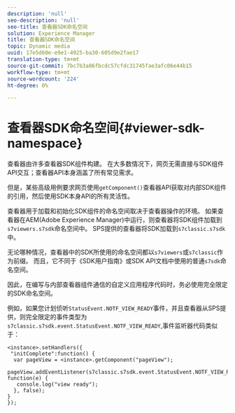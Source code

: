 ```yaml
---
description: 'null'
seo-description: 'null'
seo-title: 查看器SDK命名空间
solution: Experience Manager
title: 查看器SDK命名空间
topic: Dynamic media
uuid: 17e5d60e-e9e1-4925-ba30-605d9e2fae17
translation-type: tm+mt
source-git-commit: 7bc7b3a86fbcdc57cfdc31745fae3afc06e44b15
workflow-type: tm+mt
source-wordcount: '224'
ht-degree: 0%

---
```



# 查看器SDK命名空间{#viewer-sdk-namespace}

查看器由许多查看器SDK组件构建。 在大多数情况下，网页无需直接与SDK组件API交互；查看器API本身涵盖了所有常见需求。

但是，某些高级用例要求网页使用`getComponent()`查看器API获取对内部SDK组件的引用，然后使用SDK本身API的所有灵活性。

查看器用于加载和初始化SDK组件的命名空间取决于查看器操作的环境。 如果查看器在AEM(Adobe Experience Manager)中运行，则查看器将SDK组件加载到`s7viewers.s7sdk`命名空间中。 SPS提供的查看器将SDK加载到`s7classic.s7sdk`中。

无论哪种情况，查看器中的SDK所使用的命名空间都以`s7viewers`或`s7classic`作为前缀。 而且，它不同于《SDK用户指南》或SDK API文档中使用的普通`s7sdk`命名空间。

因此，在编写与内部查看器组件通信的自定义应用程序代码时，务必使用完全限定的SDK命名空间。

例如，如果您计划侦听`StatusEvent.NOTF_VIEW_READY`事件，并且查看器从SPS提供，则完全限定的事件类型为`s7classic.s7sdk.event.StatusEvent.NOTF_VIEW_READY`,事件监听器代码类似于：

```
<instance>.setHandlers({ 
 "initComplete":function() { 
  var pageView = <instance>.getComponent("pageView"); 
   pageView.addEventListener(s7classic.s7sdk.event.StatusEvent.NOTF_VIEW_READY, function(e) { 
   console.log("view ready"); 
  }, false); 
} 
});
```

